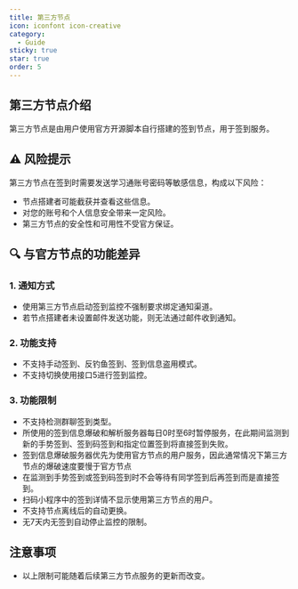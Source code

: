 ```yaml
---
title: 第三方节点
icon: iconfont icon-creative
category:
  - Guide
sticky: true
star: true
order: 5
---
```


## 第三方节点介绍

第三方节点是由用户使用官方开源脚本自行搭建的签到节点，用于签到服务。

## ⚠️ 风险提示

第三方节点在签到时需要发送学习通账号密码等敏感信息，构成以下风险：

- 节点搭建者可能截获并查看这些信息。
- 对您的账号和个人信息安全带来一定风险。
- 第三方节点的安全性和可用性不受官方保证。

## 🔍 与官方节点的功能差异

### 1. 通知方式

- 使用第三方节点启动签到监控不强制要求绑定通知渠道。
- 若节点搭建者未设置邮件发送功能，则无法通过邮件收到通知。

### 2. 功能支持

- 不支持手动签到、反钓鱼签到、签到信息盗用模式。
- 不支持切换使用接口5进行签到监控。

### 3. 功能限制

- 不支持检测群聊签到类型。
- 所使用的签到信息爆破和解析服务器每日0时至6时暂停服务，在此期间监测到新的手势签到、签到码签到和指定位置签到将直接签到失败。
- 签到信息爆破服务器优先为使用官方节点的用户服务，因此通常情况下第三方节点的爆破速度要慢于官方节点
- 在监测到手势签到或签到码签到时不会等待有同学签到后再签到而是直接签到。
- 扫码小程序中的签到详情不显示使用第三方节点的用户。
- 不支持节点离线后的自动更换。
- 无7天内无签到自动停止监控的限制。

## 注意事项

- 以上限制可能随着后续第三方节点服务的更新而改变。

